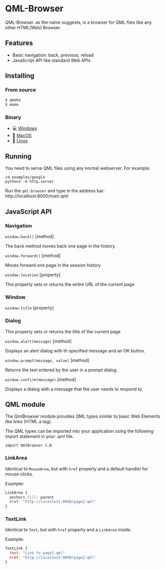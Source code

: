 # QML-Browser

QML-Browser. as the name suggests, is a browser for QML files like any other HTML(Web) Browser.

## Features

* Basic navigation: back, previous, reload
* JavaScript API like standard Web APIs

## Installing

### From source

```sh
$ qmake
$ make
```

### Binary

- :computer: [Windows](https://github.com/gustavosbarreto/qml-browser/releases/download/continuous/qml-browser_release.zip)
- :apple: [MacOS](https://github.com/gustavosbarreto/qml-browser/releases/download/continuous/qml-browser.dmg)
- :penguin: [Linux](https://github.com/gustavosbarreto/qml-browser/releases/download/continuous/qml-browser.AppImage)

## Running

You need to serve QML files using any normal webserver. For example:

```
cd examples/google
python3 -m http.server
```

Run the `qml-browser` and type in the address bar: http://localhost:8000/main.qml

## JavaScript API

### Navigation

`window.back()`  [method]

The back method moves back one page in the history

`window.forward()` [method]

Moves forward one page in the session history

`window.location` [property]

This property sets or returns the entire URL of the current page

### Window

`window.title` [property]

### Dialog

This property sets or returns the title of the current page

`window.alert(message)` [method]

Displays an alert dialog with th specified message and an OK button.

`window.prompt(message, value)` [method]

Returns the text entered by the user in a prompt dialog.

`window.confirm(message)` [method]

Displays a dialog with a message that the user needs to respond to.

## QML module

The QmlBrowser module provides QML types similar to basic Web Elements like links (HTML a tag).

The QML types can be imported into your application using the following import statement in your .qml file.

`import QmlBrowser 1.0`

### LinkArea

Identical to `MouseArea`, but with `href` property and a default handler for mouse clicks.

Example:

```qml
LinkArea {
  anchors.fill: parent
  href: "http://localhost:8000/page2.qml"
}
```

### TextLink

Identical to `Text`, but with `href` property and a `LinkArea` inside.

Example:

```qml
TextLink {
  text: "Link to page2.qml"
  href: "http://localhost:8000/page2.qml"
}
```
